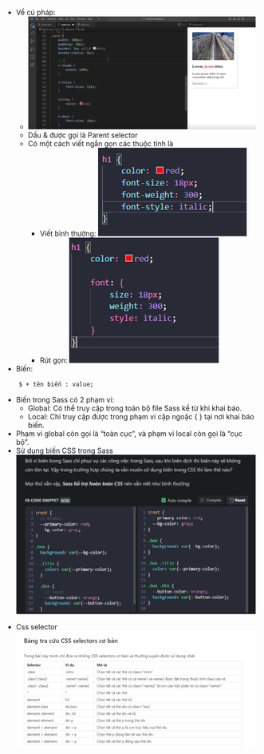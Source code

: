 - Về cú pháp:
    + ![Alt text](../assets/images/scss-syntax.png) 
    + Dấu & được gọi là Parent selector
    + Có một cách viết ngắn gọn các thuộc tính là
        * Viết bình thường:
     ![Alt text](../assets/images/syntax-properties.png)
        * Rút gọn:
     ![Alt text](../assets/images/short-syntax-properties.png)
- Biến: 
```sh
    $ + tên biến : value;
```
 + Biến trong Sass có 2 phạm vi:
    * Global: Có thể truy cập trong toàn bộ file Sass kể từ khi khai báo.
    * Local: Chỉ truy cập được trong phạm vi cặp ngoặc { } tại nơi khai báo biến.
 + Phạm vi global còn gọi là “toàn cục”, và phạm vi local còn gọi là “cục bộ”.
 + Sử dụng biến CSS trong Sass
 ![Alt text](../assets/images/usedVariableOfSassInCss.png)
- Css selector
![Alt text](../assets/images/css-selector.png)

